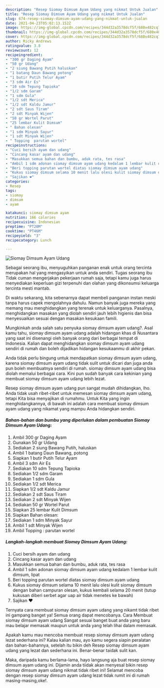 ```yaml
---
description: "Resep Siomay Dimsum Ayam Udang yang nikmat Untuk Jualan"
title: "Resep Siomay Dimsum Ayam Udang yang nikmat Untuk Jualan"
slug: 674-resep-siomay-dimsum-ayam-udang-yang-nikmat-untuk-jualan
date: 2021-04-23T05:02:13.152Z
image: https://img-global.cpcdn.com/recipes/344d32a3578dcf5f/680x482cq70/siomay-dimsum-ayam-udang-foto-resep-utama.jpg
thumbnail: https://img-global.cpcdn.com/recipes/344d32a3578dcf5f/680x482cq70/siomay-dimsum-ayam-udang-foto-resep-utama.jpg
cover: https://img-global.cpcdn.com/recipes/344d32a3578dcf5f/680x482cq70/siomay-dimsum-ayam-udang-foto-resep-utama.jpg
author: Ricky Andrews
ratingvalue: 3.8
reviewcount: 12
recipeingredient:
- "300 gr Daging Ayam"
- "50 gr Udang"
- "2 siung Bawang Putih haluskan"
- "1 batang Daun Bawang potong"
- "1 butir Putih Telur Ayam"
- "3 sdm Air Es"
- "10 sdm Tepung Tapioka"
- "1/2 sdm Garam"
- "1 sdm Gula"
- "1/2 sdt Merica"
- "1/2 sdt Kaldu Jamur"
- "2 sdt Saus Tiram"
- "2 sdt Minyak Wijen"
- "50 gr Wortel Parut"
- "25 lembar Kulit Dimsum"
- " Bahan olesan"
- "1 sdm Minyak Sayur"
- "1 sdt Minyak Wijen"
- " Topping  parutan wortel"
recipeinstructions:
- "Cuci bersih ayam dan udang"
- "Cincang kasar ayam dan udang"
- "Masukkan semua bahan dan bumbu, aduk rata, tes rasa"
- "Ambil 1 sdm adonan siomay dimsum ayam udang kedalam 1 lembar kulit dimsum, lipat"
- "Beri topping parutan wortel diatas siomay dimsum ayam udang"
- "Kukus siomay dimsum selama 10 menit lalu olesi kulit siomay dimsum dengan bahan campuran olesan, kukus kembali selama 20 menit (tutup kukusan diberi serbet agar uap air tidak menetes ke bawah)"
- "Sajikan ❤"
categories:
- Resep
tags:
- siomay
- dimsum
- ayam

katakunci: siomay dimsum ayam 
nutrition: 166 calories
recipecuisine: Indonesian
preptime: "PT20M"
cooktime: "PT46M"
recipeyield: "3"
recipecategory: Lunch

---
```



![Siomay Dimsum Ayam Udang](https://img-global.cpcdn.com/recipes/344d32a3578dcf5f/680x482cq70/siomay-dimsum-ayam-udang-foto-resep-utama.jpg)

Sebagai seorang ibu, menyuguhkan panganan enak untuk orang tercinta merupakan hal yang mengasyikan untuk anda sendiri. Tugas seorang ibu Tidak cuman mengerjakan pekerjaan rumah saja, tetapi kamu juga harus menyediakan keperluan gizi terpenuhi dan olahan yang dikonsumsi keluarga tercinta mesti mantab.

Di waktu  sekarang, kita sebenarnya dapat membeli panganan instan meski tanpa harus capek mengolahnya dahulu. Namun banyak juga mereka yang memang mau menghidangkan yang terenak untuk keluarganya. Pasalnya, menghidangkan masakan yang diolah sendiri jauh lebih higienis dan bisa menyesuaikan sesuai dengan masakan kesukaan famili. 



Mungkinkah anda salah satu penyuka siomay dimsum ayam udang?. Asal kamu tahu, siomay dimsum ayam udang adalah hidangan khas di Nusantara yang saat ini disenangi oleh banyak orang dari berbagai tempat di Indonesia. Kalian dapat menghidangkan siomay dimsum ayam udang sendiri di rumah dan boleh dijadikan hidangan kesukaanmu di akhir pekan.

Anda tidak perlu bingung untuk mendapatkan siomay dimsum ayam udang, karena siomay dimsum ayam udang tidak sulit untuk dicari dan juga anda pun boleh membuatnya sendiri di rumah. siomay dimsum ayam udang bisa diolah memalui berbagai cara. Kini pun sudah banyak cara kekinian yang membuat siomay dimsum ayam udang lebih lezat.

Resep siomay dimsum ayam udang pun sangat mudah dihidangkan, lho. Anda tidak usah ribet-ribet untuk memesan siomay dimsum ayam udang, tetapi Kita bisa menyajikan di rumahmu. Untuk Kita yang ingin menghidangkannya, di bawah ini adalah cara membuat siomay dimsum ayam udang yang nikamat yang mampu Anda hidangkan sendiri.

<!--inarticleads1-->

##### Bahan-bahan dan bumbu yang diperlukan dalam pembuatan Siomay Dimsum Ayam Udang:

1. Ambil 300 gr Daging Ayam
1. Gunakan 50 gr Udang
1. Sediakan 2 siung Bawang Putih, haluskan
1. Ambil 1 batang Daun Bawang, potong
1. Siapkan 1 butir Putih Telur Ayam
1. Ambil 3 sdm Air Es
1. Sediakan 10 sdm Tepung Tapioka
1. Sediakan 1/2 sdm Garam
1. Sediakan 1 sdm Gula
1. Sediakan 1/2 sdt Merica
1. Siapkan 1/2 sdt Kaldu Jamur
1. Sediakan 2 sdt Saus Tiram
1. Sediakan 2 sdt Minyak Wijen
1. Sediakan 50 gr Wortel Parut
1. Siapkan 25 lembar Kulit Dimsum
1. Siapkan  Bahan olesan:
1. Sediakan 1 sdm Minyak Sayur
1. Ambil 1 sdt Minyak Wijen
1. Ambil  Topping : parutan wortel




<!--inarticleads2-->

##### Langkah-langkah membuat Siomay Dimsum Ayam Udang:

1. Cuci bersih ayam dan udang
1. Cincang kasar ayam dan udang
1. Masukkan semua bahan dan bumbu, aduk rata, tes rasa
1. Ambil 1 sdm adonan siomay dimsum ayam udang kedalam 1 lembar kulit dimsum, lipat
1. Beri topping parutan wortel diatas siomay dimsum ayam udang
1. Kukus siomay dimsum selama 10 menit lalu olesi kulit siomay dimsum dengan bahan campuran olesan, kukus kembali selama 20 menit (tutup kukusan diberi serbet agar uap air tidak menetes ke bawah)
1. Sajikan ❤




Ternyata cara membuat siomay dimsum ayam udang yang nikamt tidak ribet ini gampang banget ya! Semua orang dapat mencobanya. Cara Membuat siomay dimsum ayam udang Sangat sesuai banget buat anda yang baru mau belajar memasak maupun untuk anda yang telah lihai dalam memasak.

Apakah kamu mau mencoba membuat resep siomay dimsum ayam udang lezat sederhana ini? Kalau kalian mau, ayo kamu segera siapin peralatan dan bahan-bahannya, setelah itu bikin deh Resep siomay dimsum ayam udang yang lezat dan sederhana ini. Benar-benar taidak sulit kan. 

Maka, daripada kamu berlama-lama, hayo langsung aja buat resep siomay dimsum ayam udang ini. Dijamin anda tiidak akan menyesal bikin resep siomay dimsum ayam udang nikmat tidak ribet ini! Selamat mencoba dengan resep siomay dimsum ayam udang lezat tidak rumit ini di rumah masing-masing,oke!.

